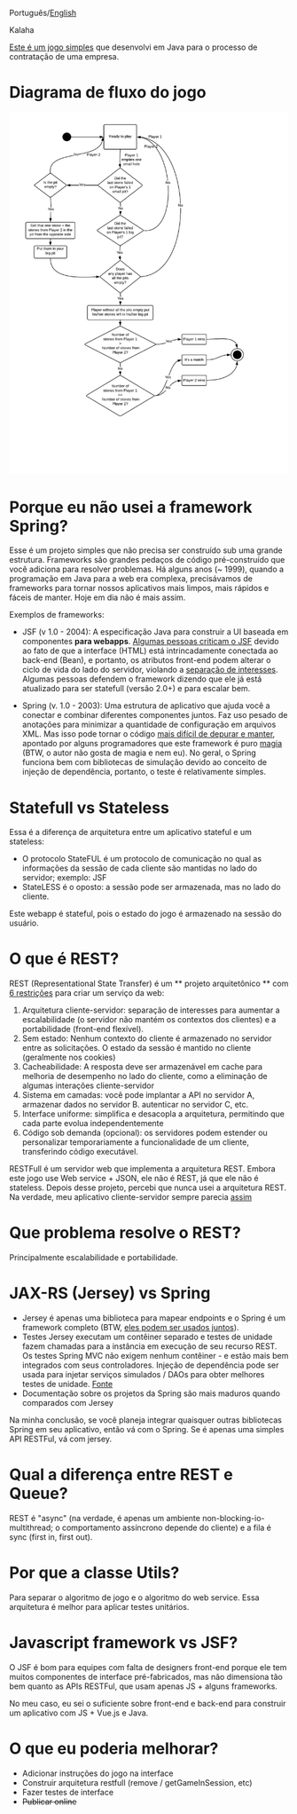 Português/[English](https://gitlab.com/gabepk.ape/kalaha/blob/master/README.md)

Kalaha

[Este é um jogo simples](https://gabepk-kalaha.herokuapp.com/) que desenvolvi em Java para o processo de contratação de uma empresa.

# Diagrama de fluxo do jogo

![Diagrama de Fluxo](https://raw.githubusercontent.com/gabepk/kalaha/master/kalaha/WebContent/resources/img/flow-diagram.png?raw=true "Diagrama de Fluxo")

# Porque eu não usei a framework Spring?

Esse é um projeto simples que não precisa ser construído sub uma grande estrutura. Frameworks são grandes pedaços de código pré-construído que você adiciona
para resolver problemas. Há alguns anos (~ 1999), quando a programação em Java para a web era complexa, precisávamos de frameworks para
tornar nossos aplicativos mais limpos, mais rápidos e fáceis de manter. Hoje em dia não é mais assim.

Exemplos de frameworks:

* JSF (v 1.0 - 2004): A especificação Java para construir a UI baseada em componentes **para webapps**. [Algumas pessoas criticam o JSF](https://dzone.com/articles/why-you-should-avoid-jsf) devido ao fato de que a interface (HTML) está intrincadamente conectada ao back-end (Bean), e portanto, os atributos front-end podem alterar o ciclo de vida do lado do servidor, violando a [separação de interesses](https://en.wikipedia.org/wiki/Separation_of_concerns). Algumas pessoas defendem o framework dizendo que ele já está atualizado para ser statefull (versão 2.0+) e para escalar bem.

* Spring (v. 1.0 - 2003): Uma estrutura de aplicativo que ajuda você a conectar e combinar diferentes componentes juntos. Faz uso pesado de anotações para minimizar a quantidade de configuração em arquivos XML. Mas isso pode tornar o código [mais difícil de depurar e manter](https://www.quora.com/What-are-some-criticisms-of-the-Spring-Framework), apontado por alguns programadores que este framework é puro [magia](http://samatkinson.com/why-i-hate-spring/) (BTW, o autor não gosta de magia e nem eu). No geral, o Spring funciona bem com bibliotecas de simulação devido ao conceito de injeção de dependência, portanto, o teste é relativamente simples.

# Statefull vs Stateless

Essa é a diferença de arquitetura entre um aplicativo stateful e um stateless:

* O protocolo StateFUL é um protocolo de comunicação no qual as informações da sessão de cada cliente são mantidas no lado do servidor; exemplo: JSF
* StateLESS é o oposto: a sessão pode ser armazenada, mas no lado do cliente.

Este webapp é stateful, pois o estado do jogo é armazenado na sessão do usuário.

# O que é REST?

REST (Representational State Transfer) é um ** projeto arquitetônico ** com [6 restrições](https://restfulapi.net/rest-architectural-constraints/#uniform-interface) para criar um serviço da web:
1. Arquitetura cliente-servidor: separação de interesses para aumentar a escalabilidade (o servidor não mantém os contextos dos clientes) e a portabilidade (front-end flexível).
2. Sem estado: Nenhum contexto do cliente é armazenado no servidor entre as solicitações. O estado da sessão é mantido no cliente (geralmente nos cookies)
3. Cacheabilidade: A resposta deve ser armazenável em cache para melhoria de desempenho no lado do cliente, como a eliminação de algumas interações cliente-servidor
4. Sistema em camadas: você pode implantar a API no servidor A, armazenar dados no servidor B. autenticar no servidor C, etc.
5. Interface uniforme: simplifica e desacopla a arquitetura, permitindo que cada parte evolua independentemente
6. Código sob demanda (opcional): os servidores podem estender ou personalizar temporariamente a funcionalidade de um cliente, transferindo código executável.

RESTFull é um servidor web que implementa a arquitetura REST.
Embora este jogo use Web service + JSON, ele não é REST, já que ele não é stateless.
Depois desse projeto, percebi que nunca usei a arquitetura REST. Na verdade, meu aplicativo cliente-servidor sempre parecia
[assim](https://fernandofranzini.wordpress.com/2015/10/20/managing-http-session-em-rest-com-jax-rs/)


# Que problema resolve o REST?

Principalmente escalabilidade e portabilidade.

# JAX-RS (Jersey) vs Spring

* Jersey é apenas uma biblioteca para mapear endpoints e o Spring é um framework completo (BTW, [eles podem ser usados juntos](https://dzone.com/articles/lets-compare-jax-rs-vs-spring-for-rest-endpoints)).
* Testes Jersey executam um contêiner separado e testes de unidade fazem chamadas para a instância em execução de seu recurso REST. Os testes Spring MVC não exigem nenhum contêiner - e estão mais bem integrados com seus controladores. Injeção de dependência pode ser usada para injetar serviços simulados / DAOs para obter melhores testes de unidade. [Fonte](https://stackoverflow.com/questions/26824423/what-is-the-difference-among-spring-rest-service-and-jersey-rest-service-and-spr)
* Documentação sobre os projetos da Spring são mais maduros quando comparados com Jersey

Na minha conclusão, se você planeja integrar quaisquer outras bibliotecas Spring em seu aplicativo, então vá com o Spring.
Se é apenas uma simples API RESTFul, vá com jersey.

# Qual a diferença entre REST e Queue?

REST é "async" (na verdade, é apenas um ambiente non-blocking-io-multithread; o comportamento assíncrono depende do cliente) e a fila é sync (first in, first out).

# Por que a classe Utils?

Para separar o algoritmo de jogo e o algoritmo do web service. Essa arquitetura é melhor para aplicar testes unitários.

# Javascript framework vs JSF?

O JSF é bom para equipes com falta de designers front-end porque ele tem muitos componentes de interface pré-fabricados,
mas não dimensiona tão bem quanto as APIs RESTFul, que usam apenas JS + alguns frameworks.

No meu caso, eu sei o suficiente sobre front-end e back-end para construir um aplicativo com JS + Vue.js e Java.

# O que eu poderia melhorar?

* Adicionar instruções do jogo na interface
* Construir arquitetura restfull (remove / getGameInSession, etc)
* Fazer testes de interface
* ~~Publicar online~~